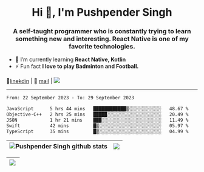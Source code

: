 <h1 align="center">Hi 👋, I'm Pushpender Singh</h1>
<h3 align="center">A self-taught programmer who is constantly trying to learn something new and interesting. React Native is one of my favorite technologies.</h3>

- 🌱 I’m currently learning **React Native, Kotlin**
- ⚡ Fun fact **I love to play Badminton and Football.**

👔[linekdin](https://www.linkedin.com/in/pushpender-singh-240061202/) | 📧 [mail](mailto:pushpendersingh694@gmail.com) | ![](https://komarev.com/ghpvc/?username=pushpender-singh-ap&color=blue)


---

<!--START_SECTION:waka-->

```txt
From: 22 September 2023 - To: 29 September 2023

JavaScript      5 hrs 44 mins   ████████████▒░░░░░░░░░░░░   48.67 %
Objective-C++   2 hrs 25 mins   █████░░░░░░░░░░░░░░░░░░░░   20.49 %
JSON            1 hr 21 mins    ███░░░░░░░░░░░░░░░░░░░░░░   11.49 %
Swift           42 mins         █▒░░░░░░░░░░░░░░░░░░░░░░░   05.97 %
TypeScript      35 mins         █▒░░░░░░░░░░░░░░░░░░░░░░░   04.99 %
```

<!--END_SECTION:waka-->

| <a><img align="center" src="https://github-readme-stats-iota-ecru-15.vercel.app/api?username=pushpender-singh-ap&show_icons=true&include_all_commits=true&theme=buefy&hide_border=true" alt="Pushpender Singh github stats" /></a> | <a><img align="center" src="https://github-readme-stats-iota-ecru-15.vercel.app/api/top-langs/?username=pushpender-singh-ap&layout=compact&theme=buefy&hide_border=true" /></a> |
| ------------- | ------------- |

| <a> <img align="left" src="https://github-readme-streak-stats.herokuapp.com/?user=pushpender-singh-ap" /></br> </a> |
| ------------- |
